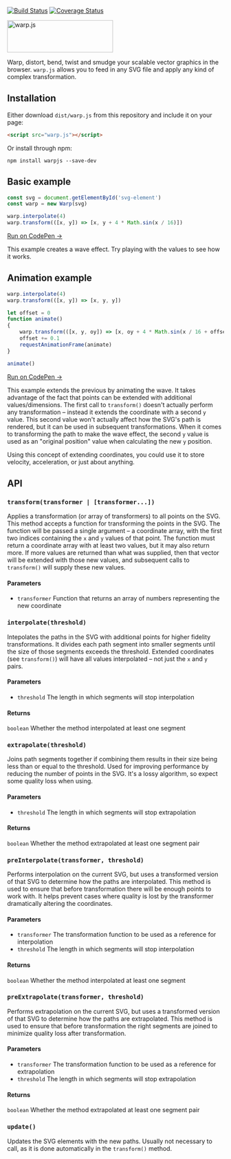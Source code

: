 [![Build Status][travis-img]][travis-url]
[![Coverage Status][coveralls-img]][coveralls-url]

<img alt="warp.js" src="https://raw.githubusercontent.com/benjamminf/warpjs/master/warp.png" width="246" height="75">

Warp, distort, bend, twist and smudge your scalable vector graphics in the browser. `warp.js` allows you to feed in any
SVG file and apply any kind of complex transformation.

## Installation

Either download `dist/warp.js` from this repository and include it on your page:
```html
<script src="warp.js"></script>
```

Or install through npm:
```
npm install warpjs --save-dev
```

## Basic example

```js
const svg = document.getElementById('svg-element')
const warp = new Warp(svg)

warp.interpolate(4)
warp.transform(([x, y]) => [x, y + 4 * Math.sin(x / 16)])
```
[Run on CodePen &rarr;](http://codepen.io/benjamminf/pen/NpZLeb)

This example creates a wave effect. Try playing with the values to see how it works.

## Animation example

```js
warp.interpolate(4)
warp.transform(([x, y]) => [x, y, y])

let offset = 0
function animate()
{
    warp.transform(([x, y, oy]) => [x, oy + 4 * Math.sin(x / 16 + offset), oy])
    offset += 0.1
    requestAnimationFrame(animate)
}

animate()
```
[Run on CodePen &rarr;](http://codepen.io/benjamminf/pen/oZKBEw)

This example extends the previous by animating the wave. It takes advantage of the fact that points can be extended with additional values/dimensions. The first call to `transform()` doesn't actually perform any transformation – instead it extends the coordinate with a second `y` value. This second value won't actually affect how the SVG's path is rendered, but it can be used in subsequent transformations. When it comes to transforming the path to make the wave effect, the second `y` value is used as an "original position" value when calculating the new `y` position.

Using this concept of extending coordinates, you could use it to store velocity, acceleration, or just about anything.

## API

### `transform(transformer | [transformer...])`
Applies a transformation (or array of transformers) to all points on the SVG. This method accepts a function for transforming the points in the SVG. The function will be passed a single argument – a coordinate array, with the first two indices containing the `x` and `y` values of that point. The function must return a coordinate array with at least two values, but it may also return more. If more values are returned than what was supplied, then that vector will be extended with those new values, and subsequent calls to `transform()` will supply these new values.

#### Parameters
- `transformer` Function that returns an array of numbers representing the new coordinate

### `interpolate(threshold)`
Intepolates the paths in the SVG with additional points for higher fidelity transformations. It divides each path segment into smaller segments until the size of those segments exceeds the threshold. Extended coordinates (see `transform()`) will have all values interpolated – not just the `x` and `y` pairs.

#### Parameters
- `threshold` The length in which segments will stop interpolation

#### Returns
`boolean` Whether the method interpolated at least one segment

### `extrapolate(threshold)`
Joins path segments together if combining them results in their size being less than or equal to the threshold. Used for improving performance by reducing the number of points in the SVG. It's a lossy algorithm, so expect some quality loss when using.

#### Parameters
- `threshold` The length in which segments will stop extrapolation

#### Returns
`boolean` Whether the method extrapolated at least one segment pair

### `preInterpolate(transformer, threshold)`
Performs interpolation on the current SVG, but uses a transformed version of that SVG to determine how the paths are interpolated. This method is used to ensure that before transformation there will be enough points to work with. It helps prevent cases where quality is lost by the transformer dramatically altering the coordinates.

#### Parameters
- `transformer` The transformation function to be used as a reference for interpolation
- `threshold` The length in which segments will stop interpolation

#### Returns
`boolean` Whether the method interpolated at least one segment

### `preExtrapolate(transformer, threshold)`
Performs extrapolation on the current SVG, but uses a transformed version of that SVG to determine how the paths are extrapolated. This method is used to ensure that before transformation the right segments are joined to minimize quality loss after transformation. 

#### Parameters
- `transformer` The transformation function to be used as a reference for extrapolation
- `threshold` The length in which segments will stop extrapolation

#### Returns
`boolean` Whether the method extrapolated at least one segment pair

### `update()`
Updates the SVG elements with the new paths. Usually not necessary to call, as it is done automatically in the `transform()` method.

[travis-url]: https://travis-ci.org/benjamminf/warpjs
[travis-img]: https://img.shields.io/travis/benjamminf/warpjs.svg?style=flat-square
[coveralls-url]: https://coveralls.io/github/benjamminf/warpjs?branch=master
[coveralls-img]: https://img.shields.io/coveralls/benjamminf/warpjs.svg?style=flat-square
[david-img]: https://img.shields.io/david/dev/benjamminf/warpjs.svg?style=flat-square
